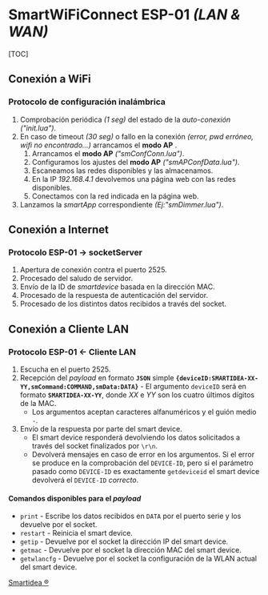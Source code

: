 # SmartWiFiConnect ESP-01 *(LAN & WAN)*

[TOC]

## Conexión a WiFi
### Protocolo de configuración inalámbrica
1. Comprobación periódica *(1 seg)* del estado de la *auto-conexión* *("init.lua")*.
2. En caso de timeout *(30 seg)* o fallo en la conexión *(error, pwd erróneo, wifi no encontrado...)* arrancamos el **modo AP** .
	1. Arrancamos el **modo AP** *("smConfConn.lua")*.
	2. Configuramos los ajustes del **modo AP** *("smAPConfData.lua")*.
	3. Escaneamos las redes disponibles y las almacenamos.
	4. En la IP *192.168.4.1* devolvemos una página web con las redes disponibles.
	5. Conectamos con la red indicada en la página web.
3. Lanzamos la *smartApp* correspondiente *(Ej:"smDimmer.lua")*.

## Conexión a Internet
### Protocolo ESP-01 -> socketServer

1. Apertura de conexión contra el puerto 2525.
2. Procesado del saludo de servidor.
3. Envío de la ID de *smartdevice* basada en la dirección MAC.
4. Procesado de la respuesta de autenticación del servidor.
5. Procesado de los distintos datos recibidos a través del socket.

## Conexión a Cliente LAN
### Protocolo ESP-01 <- Cliente LAN

1. Escucha en el puerto 2525.
2. Recepción del *payload* en formato **`JSON`** simple **`{deviceID:SMARTIDEA-XX-YY,smCommand:COMMAND,smData:DATA}`**	- El argumento `deviceID` será en formato **`SMARTIDEA-XX-YY`**, donde *XX* e *YY* son los cuatro últimos dígitos de la MAC.
	- Los argumentos aceptan caracteres alfanuméricos y el guión medio `-`.
3. Envío de la respuesta por parte del smart device.
	- El smart device responderá devolviendo los datos solicitados a través del socket finalizados por `\r\n`.
	- Devolverá mensajes en caso de error en los argumentos. Si el error se produce en la comprobación del `DEVICE-ID`, pero si el parámetro pasado como `DEVICE-ID` es exactamente `getdeviceid` el smart device devolverá el `DEVICE-ID` *correcto*.

#### Comandos disponibles para el *payload*
- `print` - Escribe los datos recibidos en `DATA` por el puerto serie y los devuelve por el socket.
- `restart` - Reinicia el smart device.
- `getip` - Devuelve por el socket la dirección IP del smart device.
- `getmac` - Devuelve por el socket la dirección MAC del smart device.
- `getwlancfg` - Devuelve por el socket la configuración de la WLAN actual del smart device.


[Smartidea ®](http://smartidea.es)
